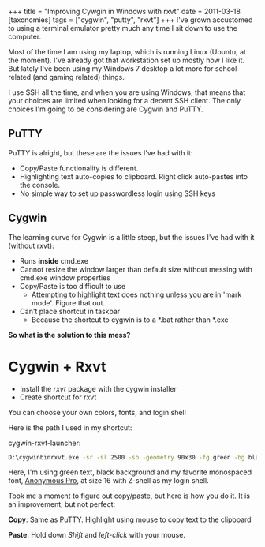 +++
title = "Improving Cywgin in Windows with rxvt"
date = 2011-03-18
[taxonomies]
tags = ["cygwin", "putty", "rxvt"]
+++
I've grown accustomed to using a terminal emulator pretty much any time I sit down to use the computer.

Most of the time I am using my laptop, which is running Linux (Ubuntu, at the moment). I've already got that workstation set up mostly how I like it. But lately I've been using my Windows 7 desktop a lot more for school related (and gaming related) things.

I use SSH all the time, and when you are using Windows, that means that your choices are limited when looking for a decent SSH client. The only choices I'm going to be considering are Cygwin and PuTTY.

## PuTTY
PuTTY is alright, but these are the issues I've had with it:

* Copy&#47;Paste functionality is different.
* Highlighting text auto-copies to clipboard. Right click auto-pastes into the console.
* No simple way to set up passwordless login using SSH keys


## Cygwin
The learning curve for Cygwin is a little steep, but the issues I've had
with it (without rxvt):

* Runs **inside** cmd.exe
* Cannot resize the window larger than default size without messing with cmd.exe window properties
* Copy/Paste is too difficult to use
  * Attempting to highlight text does nothing unless you are in 'mark mode'. Figure that out.
* Can't place shortcut in taskbar
  * Because the shortcut to cygwin is to a \*.bat rather than \*.exe

**So what is the solution to this mess?**

# Cygwin + Rxvt

* Install the *rxvt* package with the cygwin installer
* Create shortcut for rxvt

You can choose your own colors, fonts, and login shell

Here is the path I used in my shortcut:

cygwin-rxvt-launcher:

```cmd
D:\cygwinbinrxvt.exe -sr -sl 2500 -sb -geometry 90x30 -fg green -bg black -tn rxvt -fn "Anonymous Pro-16" -e /usr/bin/zsh --login -i
```

Here, I'm using green text, black background and my favorite monospaced font, [Anonymous Pro](https://www.marksimonson.com/fonts/view/anonymous-pro), at size 16 with Z-shell as my login shell.

Took me a moment to figure out copy/paste, but here is how you do it. It is an improvement, but not perfect\:

**Copy**:
Same as PuTTY. Highlight using mouse to copy text to the clipboard

**Paste**:
Hold down *Shift* and *left-click* with your mouse.

